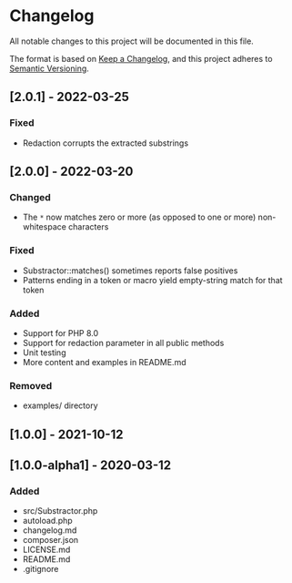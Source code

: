 # Changelog
All notable changes to this project will be documented in this file.

The format is based on [Keep a Changelog](https://keepachangelog.com/en/1.0.0/),
and this project adheres to [Semantic Versioning](https://semver.org/spec/v2.0.0.html).

## [2.0.1] - 2022-03-25

### Fixed
- Redaction corrupts the extracted substrings

## [2.0.0] - 2022-03-20

### Changed
- The `*` now matches zero or more (as opposed to one or more) non-whitespace characters

### Fixed
- Substractor::matches() sometimes reports false positives
- Patterns ending in a token or macro yield empty-string match for that token 

### Added
- Support for PHP 8.0
- Support for redaction parameter in all public methods
- Unit testing
- More content and examples in README.md

### Removed
- examples/ directory

## [1.0.0] - 2021-10-12

## [1.0.0-alpha1] - 2020-03-12

### Added
- src/Substractor.php
- autoload.php
- changelog.md
- composer.json
- LICENSE.md
- README.md
- .gitignore
